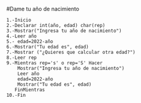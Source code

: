 #Dame tu año de nacimiento

    1.-Inicio
    2.-Declarar int(año, edad) char(rep)
    3.-Mostrar("Ingresa tu año de nacimiento")
    4.-Leer año
    5.- edad=2022-año
    6.-Mostrar("Tu edad es", edad)
    7.-Mostrar ("¿Quieres que calcular otra edad?")
    8.-Leer rep
    9.-Mientras rep='s' o rep='S' Hacer
        Mostrar("Ingresa tu año de nacimiento")
        Leer año
        edad=2022-año
        Mostrar("Tu edad es", edad)
       FinMientras
    10.-Fin   
        
    
